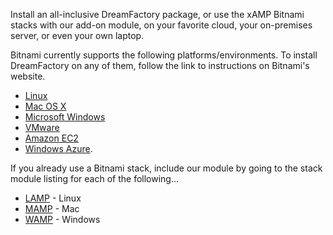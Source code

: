 Install an all-inclusive DreamFactory package, or use the xAMP Bitnami stacks with our add-on module, on your favorite cloud, your on-premises server, or even your own laptop.

Bitnami currently supports the following platforms/environments. To install DreamFactory on any of them, follow the link to instructions on Bitnami's website.

* [Linux](https://bitnami.com/stack/dreamfactory/installer#linux)
* [Mac OS X](https://bitnami.com/stack/dreamfactory/installer#osx)
* [Microsoft Windows](https://bitnami.com/stack/dreamfactory/installer#windows)
* [VMware](https://bitnami.com/stack/dreamfactory/virtual-machine)
* [Amazon EC2](https://bitnami.com/stack/dreamfactory/cloud/amazon)
* [Windows Azure](https://bitnami.com/stack/dreamfactory/cloud/azure).

If you already use a Bitnami stack, include our module by going to the stack module listing for each of the following...

* [LAMP](https://bitnami.com/stack/lamp/modules#dreamfactory) - Linux
* [MAMP](https://bitnami.com/stack/mamp/modules#dreamfactory) - Mac
* [WAMP](https://bitnami.com/stack/wamp/modules#dreamfactory) - Windows
